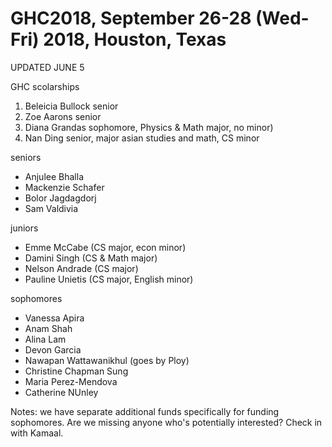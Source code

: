 # GHC2018, September 26-28 (Wed-Fri) 2018, Houston, Texas 


UPDATED JUNE 5

GHC scolarships 
1. Beleicia Bullock senior 
2. Zoe Aarons  senior 
3. Diana Grandas sophomore, Physics & Math major, no minor) 
4. Nan Ding senior, major asian studies and math, CS minor 




seniors 
*  Anjulee Bhalla
*  Mackenzie Schafer
*  Bolor Jagdagdorj
*  Sam Valdivia 

juniors
*  Emme McCabe   (CS major, econ minor)
*  Damini Singh  (CS & Math major) 
*  Nelson Andrade (CS major)
*  Pauline Unietis (CS major, English minor)

sophomores 

*  Vanessa Apira
*  Anam Shah 
*  Alina Lam 
*  Devon Garcia 
*  Nawapan Wattawanikhul (goes by Ploy) 
*  Christine Chapman Sung 
*  Maria Perez-Mendova 
*  Catherine NUnley 




Notes: 
we have separate additional funds specifically for funding sophomores. 
Are we missing anyone who's potentially interested? 
Check in with Kamaal. 





